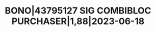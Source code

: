 ---
layout: asset
title: BONO|43795127 SIG COMBIBLOC PURCHASER|1,88|2023-06-18
isin: XS2189592889
---